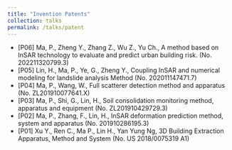 ```yaml
---
title: "Invention Patents"
collection: talks
permalink: /talks/patent
---
```


* [P06] Ma, P., Zheng Y., Zhang Z., Wu Z., Yu Ch., A method based on InSAR technology to
evaluate and predict urban building risk. (No. 202211320799.3)
* [P05] Lin, H., Ma, P., Ye, G., Zheng Y., Coupling InSAR and numerical modeling for landslide
analysis Method (No. 202011147471.7)
* [P04] Ma, P., Wang, W., Full scatterer detection method and apparatus (No. ZL201910077641.X)
* [P03] Ma, P., Shi, G., Lin, H., Soil consolidation monitoring method, apparatus and equipment (No.
ZL201910429729.3)
* [P02] Ma, P., Zhang, F., Lin, H., InSAR deformation prediction method, system and apparatus (No.
201910286195.3)
* [P01] Xu Y., Ren C., Ma P., Lin H., Yan Yung Ng, 3D Building Extraction Apparatus, Method and
System (No. US 2018/0075319 A1)
